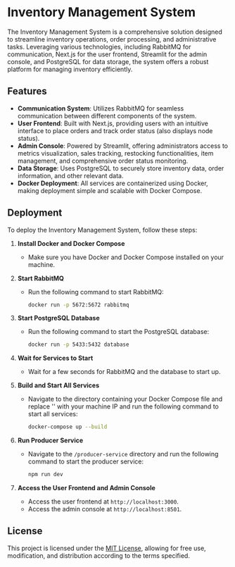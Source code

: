 # Inventory Management System

The Inventory Management System is a comprehensive solution designed to streamline inventory operations, order processing, and administrative tasks. Leveraging various technologies, including RabbitMQ for communication, Next.js for the user frontend, Streamlit for the admin console, and PostgreSQL for data storage, the system offers a robust platform for managing inventory efficiently.

## Features

- **Communication System**: Utilizes RabbitMQ for seamless communication between different components of the system.
- **User Frontend**: Built with Next.js, providing users with an intuitive interface to place orders and track order status (also displays node status).
- **Admin Console**: Powered by Streamlit, offering administrators access to metrics visualization, sales tracking, restocking functionalities, item management, and comprehensive order status monitoring.
- **Data Storage**: Uses PostgreSQL to securely store inventory data, order information, and other relevant data.
- **Docker Deployment**: All services are containerized using Docker, making deployment simple and scalable with Docker Compose.

## Deployment

To deploy the Inventory Management System, follow these steps:

1. **Install Docker and Docker Compose**
    - Make sure you have Docker and Docker Compose installed on your machine.

2. **Start RabbitMQ**
    - Run the following command to start RabbitMQ:
      ```sh
      docker run -p 5672:5672 rabbitmq
      ```

3. **Start PostgreSQL Database**
    - Run the following command to start the PostgreSQL database:
      ```sh
      docker run -p 5433:5432 database
      ```

4. **Wait for Services to Start**
    - Wait for a few seconds for RabbitMQ and the database to start up.

5. **Build and Start All Services**
    - Navigate to the directory containing your Docker Compose file and replace '<IP-ADDR>' with your machine IP and run the following command to start all services:
      ```sh
      docker-compose up --build
      ```

6. **Run Producer Service**
    - Navigate to the `/producer-service` directory and run the following command to start the producer service:
      ```sh
      npm run dev
      ```

7. **Access the User Frontend and Admin Console**
    - Access the user frontend at `http://localhost:3000`.
    - Access the admin console at `http://localhost:8501`.

## License

This project is licensed under the [MIT License](LICENSE), allowing for free use, modification, and distribution according to the terms specified.